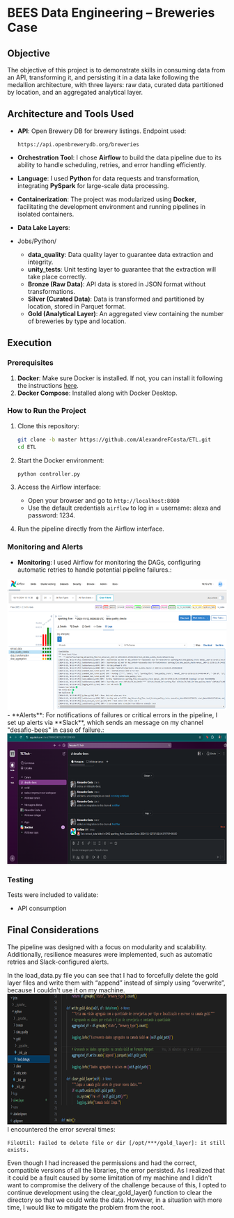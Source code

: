 # BEES Data Engineering – Breweries Case

## Objective

The objective of this project is to demonstrate skills in consuming data from an API, transforming it, and persisting it in a data lake following the medallion architecture, with three layers: raw data, curated data partitioned by location, and an aggregated analytical layer.

## Architecture and Tools Used

- **API**: Open Brewery DB for brewery listings. Endpoint used:
  ```
  https://api.openbrewerydb.org/breweries
  ```

- **Orchestration Tool**: I chose **Airflow** to build the data pipeline due to its ability to handle scheduling, retries, and error handling efficiently.

- **Language**: I used **Python** for data requests and transformation, integrating **PySpark** for large-scale data processing.

- **Containerization**: The project was modularized using **Docker**, facilitating the development environment and running pipelines in isolated containers.

- **Data Lake Layers**:
- Jobs/Python/
  - **data_quality**: Data quality layer to guarantee data extraction and integrity.
  - **unity_tests**: Unit testing layer to guarantee that the extraction will take place correctly.
  - **Bronze (Raw Data)**: API data is stored in JSON format without transformations.
  - **Silver (Curated Data)**: Data is transformed and partitioned by location, stored in Parquet format.
  - **Gold (Analytical Layer)**: An aggregated view containing the number of breweries by type and location.

## Execution

### Prerequisites

1. **Docker**: Make sure Docker is installed. If not, you can install it following the instructions [here](https://docs.docker.com/get-docker/).
2. **Docker Compose**: Installed along with Docker Desktop.

### How to Run the Project

1. Clone this repository:
   ```bash
   git clone -b master https://github.com/AlexandreFCosta/ETL.git
   cd ETL
   ```

3. Start the Docker environment:
   ```bash
   python controller.py
   ```

4. Access the Airflow interface:
   - Open your browser and go to `http://localhost:8080`
   - Use the default credentials `airflow` to log in = username: alexa and password: 1234.

5. Run the pipeline directly from the Airflow interface.

### Monitoring and Alerts

- **Monitoring**: I used Airflow for monitoring the DAGs, configuring automatic retries to handle potential pipeline failures.:
<img height="300em" src="https://github.com/AlexandreFCosta/ETL/blob/master/Documentation/images/monitoring.png"/>
- **Alerts**: For notifications of failures or critical errors in the pipeline, I set up alerts via **Slack**, which sends an message on my channel "desafio-bees" in case of failure.:
<img height="300em" src="https://github.com/AlexandreFCosta/ETL/blob/master/Documentation/images/slack.png"/>

### Testing

Tests were included to validate:
- API consumption

## Final Considerations

The pipeline was designed with a focus on modularity and scalability. Additionally, resilience measures were implemented, such as automatic retries and Slack-configured alerts.

In the load_data.py file you can see that I had to forcefully delete the gold layer files and write them with “append” instead of simply using “overwrite”, because I couldn't use it on my machine.
<img height="300em" src="https://github.com/AlexandreFCosta/ETL/blob/master/Documentation/images/overwrite.png"/>
I encountered the error several times:
```
FileUtil: Failed to delete file or dir [/opt/***/gold_layer]: it still exists.
```
Even though I had increased the permissions and had the correct, compatible versions of all the libraries, the error persisted. As I realized that it could be a fault caused by some limitation of my machine and I didn't want to compromise the delivery of the challenge because of this, I opted to continue development using the clear_gold_layer() function to clear the directory so that we could write the data. However, in a situation with more time, I would like to mitigate the problem from the root.
